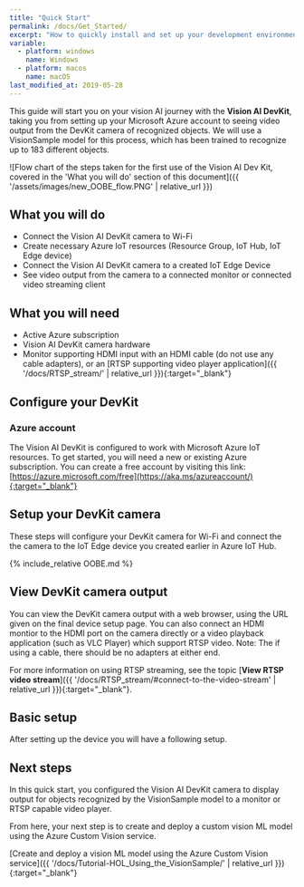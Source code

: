 ```yaml
---
title: "Quick Start"
permalink: /docs/Get_Started/
excerpt: "How to quickly install and set up your development environment to use the Vision AI DevKit."
variable:
  - platform: windows
    name: Windows
  - platform: macos
    name: macOS
last_modified_at: 2019-05-28
---
```

This guide will start you on your vision AI journey with the **Vision AI DevKit**, taking you from setting up your Microsoft Azure account to seeing video output from the DevKit camera of recognized objects. We will use a VisionSample model for this process, which has been trained to recognize up to 183 different objects.

  ![Flow chart of the steps taken for the first use of the Vision AI Dev Kit, covered in the 'What you will do' section of this document]({{ '/assets/images/new_OOBE_flow.PNG' | relative_url }})

## What you will do

- Connect the Vision AI DevKit camera to Wi-Fi
- Create necessary Azure IoT resources (Resource Group, IoT Hub, IoT Edge device)
- Connect the Vision AI DevKit camera to a created IoT Edge Device
- See video output from the camera to a connected monitor or connected video streaming client

## What you will need

- Active Azure subscription
- Vision AI DevKit camera hardware
- Monitor supporting HDMI input with an HDMI cable (do not use any cable adapters), or an [RTSP supporting video player application]({{ '/docs/RTSP_stream/' | relative_url }}){:target="_blank"}

## Configure your DevKit

### Azure account

The Vision AI DevKit is configured to work with Microsoft Azure IoT resources. To get started, you will need a new or existing Azure subscription. You can create a free account by visiting this link: [https://azure.microsoft.com/free](https://aka.ms/azureaccount/){:target="_blank"}

## Setup your DevKit camera

These steps will configure your DevKit camera for Wi-Fi and connect the the camera to the IoT Edge device you created earlier in Azure IoT Hub.

{% include_relative OOBE.md %}

## View DevKit camera output

You can view the DevKit camera output with a web browser, using the URL given on the final device setup page. You can also connect an HDMI montior to the HDMI port on the camera directly or a video playback application (such as VLC Player) which support RTSP video. Note: The if using a cable, there should be no adapters at either end.

For more information on using RTSP streaming, see the topic [**View RTSP video stream**]({{ '/docs/RTSP_stream/#connect-to-the-video-stream' | relative_url }}){:target="_blank"}.

## Basic setup

After setting up the device you will have a following setup.



## Next steps

In this quick start, you configured the Vision AI DevKit camera to display output for objects recognized by the VisionSample model to a monitor or RTSP capable video player.

From here, your next step is to create and deploy a custom vision ML model using the Azure Custom Vision service.

[Create and deploy a vision ML model using the Azure Custom Vision service]({{ '/docs/Tutorial-HOL_Using_the_VisionSample/' | relative_url }}){:target="_blank"}
